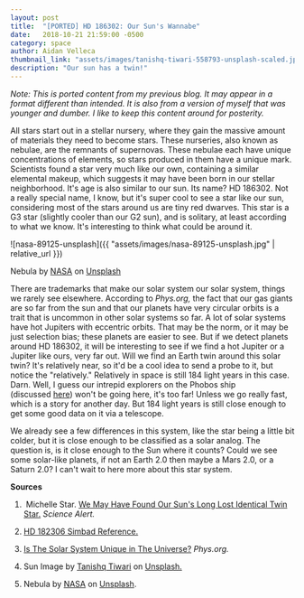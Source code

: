 ```yaml
---
layout: post
title:  "[PORTED] HD 186302: Our Sun's Wannabe"
date:   2018-10-21 21:59:00 -0500
category: space
author: Aidan Velleca
thumbnail_link: "assets/images/tanishq-tiwari-558793-unsplash-scaled.jpg"
description: "Our sun has a twin!"
---
```

*Note: This is ported content from my previous blog. It may appear in a format different than intended. It is also from a version of myself that was younger and dumber. I like to keep this content around for posterity.*

All stars start out in a stellar nursery, where they gain the massive amount of materials they need to become stars. These nurseries, also known as nebulae, are the remnants of supernovas. These nebulae each have unique concentrations of elements, so stars produced in them have a unique mark. Scientists found a star very much like our own, containing a similar elemental makeup, which suggests it may have been born in our stellar neighborhood. It's age is also similar to our sun. Its name? HD 186302. Not a really special name, I know, but it's super cool to see a star like our sun, considering most of the stars around us are tiny red dwarves. This star is a G3 star (slightly cooler than our G2 sun), and is solitary, at least according to what we know. It's interesting to think what could be around it.

![nasa-89125-unsplash]({{ "assets/images/nasa-89125-unsplash.jpg" | relative_url }}) 

Nebula by [NASA](https://unsplash.com/photos/rTZW4f02zY8?utm_source=unsplash&amp;utm_medium=referral&amp;utm_content=creditCopyText) on [Unsplash](https://unsplash.com/search/photos/nebula?utm_source=unsplash&utm_medium=referral&utm_content=creditCopyText)

There are trademarks that make our solar system our solar system, things we rarely see elsewhere. According to _Phys.org,_ the fact that our gas giants are so far from the sun and that our planets have very circular orbits is a trait that is uncommon in other solar systems so far. A lot of solar systems have hot Jupiters with eccentric orbits. That may be the norm, or it may be just selection bias; these planets are easier to see. But if we detect planets around HD 186302, it will be interesting to see if we find a hot Jupiter or a Jupiter like ours, very far out. Will we find an Earth twin around this solar twin? It's relatively near, so it'd be a cool idea to send a probe to it, but notice the "relatively." Relatively in space is still 184 light years in this case. Darn. Well, I guess our intrepid explorers on the Phobos ship (discussed [here](http://justscienceandgames.blog/2018/11/20/riding-a-moon-across-the-stars/)) won't be going here, it's too far! Unless we go really fast, which is a story for another day. But 184 light years is still close enough to get some good data on it via a telescope. 

We already see a few differences in this system, like the star being a little bit colder, but it is close enough to be classified as a solar analog. The question is, is it close enough to the Sun where it counts? Could we see some solar-like planets, if not an Earth 2.0 then maybe a Mars 2.0, or a Saturn 2.0? I can't wait to here more about this star system.   

**Sources**

1.   Michelle Star. [We May Have Found Our Sun's Long Lost Identical Twin Star.](https://www.sciencealert.com/we-may-have-found-our-sun-s-long-lost-identical-twin-star) _Science Alert._

2.  [HD 182306 Simbad Reference.](http://simbad.u-strasbg.fr/simbad/sim-id?Ident=HD+186302)

3.  [Is The Solar System Unique in The Universe?](https://phys.org/news/2004-08-solar-unique-universe.html) _Phys.org._

4.  Sun Image by [Tanishq Tiwari](https://unsplash.com/photos/ZYzLDzHZF08?utm_source=unsplash&utm_medium=referral&utm_content=creditCopyText) on [Unsplash.](https://unsplash.com/search/photos/sun?utm_source=unsplash&utm_medium=referral&utm_content=creditCopyText)

5.  Nebula by [NASA](https://unsplash.com/photos/rTZW4f02zY8?utm_source=unsplash&utm_medium=referral&utm_content=creditCopyText) on [Unsplash](https://unsplash.com/search/photos/nebula?utm_source=unsplash&utm_medium=referral&utm_content=creditCopyText).